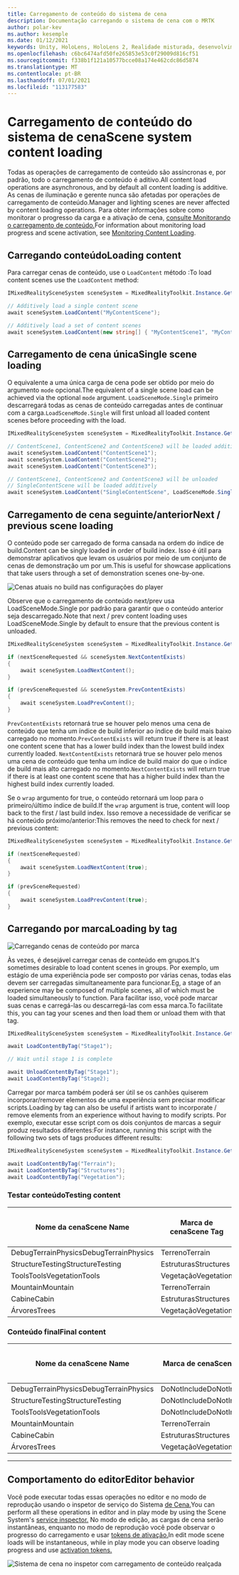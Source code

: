 ```yaml
---
title: Carregamento de conteúdo do sistema de cena
description: Documentação carregando o sistema de cena com o MRTK
author: polar-kev
ms.author: kesemple
ms.date: 01/12/2021
keywords: Unity, HoloLens, HoloLens 2, Realidade misturada, desenvolvimento, MRTK,
ms.openlocfilehash: c6bc6474afd50fe265853e53c0f29009d816cf51
ms.sourcegitcommit: f338b1f121a10577bcce08a174e462cdc86d5874
ms.translationtype: MT
ms.contentlocale: pt-BR
ms.lasthandoff: 07/01/2021
ms.locfileid: "113177583"
---
```

# <a name="scene-system-content-loading"></a><span data-ttu-id="85a38-104">Carregamento de conteúdo do sistema de cena</span><span class="sxs-lookup"><span data-stu-id="85a38-104">Scene system content loading</span></span>

<span data-ttu-id="85a38-105">Todas as operações de carregamento de conteúdo são assíncronas e, por padrão, todo o carregamento de conteúdo é aditivo.</span><span class="sxs-lookup"><span data-stu-id="85a38-105">All content load operations are asynchronous, and by default all content loading is additive.</span></span> <span data-ttu-id="85a38-106">As cenas de iluminação e gerente nunca são afetadas por operações de carregamento de conteúdo.</span><span class="sxs-lookup"><span data-stu-id="85a38-106">Manager and lighting scenes are never affected by content loading operations.</span></span> <span data-ttu-id="85a38-107">Para obter informações sobre como monitorar o progresso da carga e a ativação de cena, [consulte Monitorando o carregamento de conteúdo.](scene-system-load-progress.md)</span><span class="sxs-lookup"><span data-stu-id="85a38-107">For information about monitoring load progress and scene activation, see [Monitoring Content Loading](scene-system-load-progress.md).</span></span>

## <a name="loading-content"></a><span data-ttu-id="85a38-108">Carregando conteúdo</span><span class="sxs-lookup"><span data-stu-id="85a38-108">Loading content</span></span>

<span data-ttu-id="85a38-109">Para carregar cenas de conteúdo, use o `LoadContent` método :</span><span class="sxs-lookup"><span data-stu-id="85a38-109">To load content scenes use the `LoadContent` method:</span></span>

```c#
IMixedRealitySceneSystem sceneSystem = MixedRealityToolkit.Instance.GetService<IMixedRealitySceneSystem>();

// Additively load a single content scene
await sceneSystem.LoadContent("MyContentScene");

// Additively load a set of content scenes
await sceneSystem.LoadContent(new string[] { "MyContentScene1", "MyContentScene2", "MyContentScene3" });
```

## <a name="single-scene-loading"></a><span data-ttu-id="85a38-110">Carregamento de cena única</span><span class="sxs-lookup"><span data-stu-id="85a38-110">Single scene loading</span></span>

<span data-ttu-id="85a38-111">O equivalente a uma única carga de cena pode ser obtido por meio do argumento `mode` opcional.</span><span class="sxs-lookup"><span data-stu-id="85a38-111">The equivalent of a single scene load can be achieved via the optional `mode` argument.</span></span> <span data-ttu-id="85a38-112">`LoadSceneMode.Single` primeiro descarregará todas as cenas de conteúdo carregadas antes de continuar com a carga.</span><span class="sxs-lookup"><span data-stu-id="85a38-112">`LoadSceneMode.Single` will first unload all loaded content scenes before proceeding with the load.</span></span>

```c#
IMixedRealitySceneSystem sceneSystem = MixedRealityToolkit.Instance.GetService<IMixedRealitySceneSystem>();

// ContentScene1, ContentScene2 and ContentScene3 will be loaded additively
await sceneSystem.LoadContent("ContentScene1");
await sceneSystem.LoadContent("ContentScene2");
await sceneSystem.LoadContent("ContentScene3");

// ContentScene1, ContentScene2 and ContentScene3 will be unloaded
// SingleContentScene will be loaded additively
await sceneSystem.LoadContent("SingleContentScene", LoadSceneMode.Single);
```

## <a name="next--previous-scene-loading"></a><span data-ttu-id="85a38-113">Carregamento de cena seguinte/anterior</span><span class="sxs-lookup"><span data-stu-id="85a38-113">Next / previous scene loading</span></span>

<span data-ttu-id="85a38-114">O conteúdo pode ser carregado de forma cansada na ordem do índice de build.</span><span class="sxs-lookup"><span data-stu-id="85a38-114">Content can be singly loaded in order of build index.</span></span> <span data-ttu-id="85a38-115">Isso é útil para demonstrar aplicativos que levam os usuários por meio de um conjunto de cenas de demonstração um por um.</span><span class="sxs-lookup"><span data-stu-id="85a38-115">This is useful for showcase applications that take users through a set of demonstration scenes one-by-one.</span></span>

![Cenas atuais no build nas configurações do player](../images/scene-system/MRTK_SceneSystemBuildSettings.png)

<span data-ttu-id="85a38-117">Observe que o carregamento de conteúdo next/prev usa LoadSceneMode.Single por padrão para garantir que o conteúdo anterior seja descarregado.</span><span class="sxs-lookup"><span data-stu-id="85a38-117">Note that next / prev content loading uses LoadSceneMode.Single by default to ensure that the previous content is unloaded.</span></span>

```c#
IMixedRealitySceneSystem sceneSystem = MixedRealityToolkit.Instance.GetService<IMixedRealitySceneSystem>();

if (nextSceneRequested && sceneSystem.NextContentExists)
{
    await sceneSystem.LoadNextContent();
}

if (prevSceneRequested && sceneSystem.PrevContentExists)
{
    await sceneSystem.LoadPrevContent();
}
```

<span data-ttu-id="85a38-118">`PrevContentExists` retornará true se houver pelo menos uma cena de conteúdo que tenha um índice de build inferior ao índice de build mais baixo carregado no momento.</span><span class="sxs-lookup"><span data-stu-id="85a38-118">`PrevContentExists` will return true if there is at least one content scene that has a lower build index than the lowest build index currently loaded.</span></span> <span data-ttu-id="85a38-119">`NextContentExists` retornará true se houver pelo menos uma cena de conteúdo que tenha um índice de build maior do que o índice de build mais alto carregado no momento.</span><span class="sxs-lookup"><span data-stu-id="85a38-119">`NextContentExists` will return true if there is at least one content scene that has a higher build index than the highest build index currently loaded.</span></span>

<span data-ttu-id="85a38-120">Se o `wrap` argumento for true, o conteúdo retornará um loop para o primeiro/último índice de build.</span><span class="sxs-lookup"><span data-stu-id="85a38-120">If the `wrap` argument is true, content will loop back to the first / last build index.</span></span> <span data-ttu-id="85a38-121">Isso remove a necessidade de verificar se há conteúdo próximo/anterior:</span><span class="sxs-lookup"><span data-stu-id="85a38-121">This removes the need to check for next / previous content:</span></span>

```c#
IMixedRealitySceneSystem sceneSystem = MixedRealityToolkit.Instance.GetService<IMixedRealitySceneSystem>();

if (nextSceneRequested)
{
    await sceneSystem.LoadNextContent(true);
}

if (prevSceneRequested)
{
    await sceneSystem.LoadPrevContent(true);
}
```

## <a name="loading-by-tag"></a><span data-ttu-id="85a38-122">Carregando por marca</span><span class="sxs-lookup"><span data-stu-id="85a38-122">Loading by tag</span></span>

![Carregando cenas de conteúdo por marca](../images/scene-system/MRTK_SceneSystemLoadingByTag.png)

<span data-ttu-id="85a38-124">Às vezes, é desejável carregar cenas de conteúdo em grupos.</span><span class="sxs-lookup"><span data-stu-id="85a38-124">It's sometimes desirable to load content scenes in groups.</span></span> <span data-ttu-id="85a38-125">Por exemplo, um estágio de uma experiência pode ser composto por várias cenas, todas elas devem ser carregadas simultaneamente para funcionar.</span><span class="sxs-lookup"><span data-stu-id="85a38-125">Eg, a stage of an experience may be composed of multiple scenes, all of which must be loaded simultaneously to function.</span></span> <span data-ttu-id="85a38-126">Para facilitar isso, você pode marcar suas cenas e carregá-las ou descarregá-las com essa marca.</span><span class="sxs-lookup"><span data-stu-id="85a38-126">To facilitate this, you can tag your scenes and then load them or unload them with that tag.</span></span>

```c#
IMixedRealitySceneSystem sceneSystem = MixedRealityToolkit.Instance.GetService<IMixedRealitySceneSystem>();

await LoadContentByTag("Stage1");

// Wait until stage 1 is complete

await UnloadContentByTag("Stage1");
await LoadContentByTag("Stage2);
```

<span data-ttu-id="85a38-127">Carregar por marca também poderá ser útil se os canhões quiserem incorporar/remover elementos de uma experiência sem precisar modificar scripts.</span><span class="sxs-lookup"><span data-stu-id="85a38-127">Loading by tag can also be useful if artists want to incorporate / remove elements from an experience without having to modify scripts.</span></span> <span data-ttu-id="85a38-128">Por exemplo, executar esse script com os dois conjuntos de marcas a seguir produz resultados diferentes:</span><span class="sxs-lookup"><span data-stu-id="85a38-128">For instance, running this script with the following two sets of tags produces different results:</span></span>

```c#
IMixedRealitySceneSystem sceneSystem = MixedRealityToolkit.Instance.GetService<IMixedRealitySceneSystem>();

await LoadContentByTag("Terrain");
await LoadContentByTag("Structures");
await LoadContentByTag("Vegetation");
```

### <a name="testing-content"></a><span data-ttu-id="85a38-129">Testar conteúdo</span><span class="sxs-lookup"><span data-stu-id="85a38-129">Testing content</span></span>

<span data-ttu-id="85a38-130">Nome da cena</span><span class="sxs-lookup"><span data-stu-id="85a38-130">Scene Name</span></span> | <span data-ttu-id="85a38-131">Marca de cena</span><span class="sxs-lookup"><span data-stu-id="85a38-131">Scene Tag</span></span> | <span data-ttu-id="85a38-132">Carregado por script</span><span class="sxs-lookup"><span data-stu-id="85a38-132">Loaded by script</span></span>
---|---|---
<span data-ttu-id="85a38-133">DebugTerrainPhysics</span><span class="sxs-lookup"><span data-stu-id="85a38-133">DebugTerrainPhysics</span></span> | <span data-ttu-id="85a38-134">Terreno</span><span class="sxs-lookup"><span data-stu-id="85a38-134">Terrain</span></span> | <span data-ttu-id="85a38-135">•</span><span class="sxs-lookup"><span data-stu-id="85a38-135">•</span></span>
<span data-ttu-id="85a38-136">StructureTesting</span><span class="sxs-lookup"><span data-stu-id="85a38-136">StructureTesting</span></span> | <span data-ttu-id="85a38-137">Estruturas</span><span class="sxs-lookup"><span data-stu-id="85a38-137">Structures</span></span> | <span data-ttu-id="85a38-138">•</span><span class="sxs-lookup"><span data-stu-id="85a38-138">•</span></span>
<span data-ttu-id="85a38-139">ToolsTools</span><span class="sxs-lookup"><span data-stu-id="85a38-139">VegetationTools</span></span> | <span data-ttu-id="85a38-140">Vegetação</span><span class="sxs-lookup"><span data-stu-id="85a38-140">Vegetation</span></span> | <span data-ttu-id="85a38-141">•</span><span class="sxs-lookup"><span data-stu-id="85a38-141">•</span></span>
<span data-ttu-id="85a38-142">Mountain</span><span class="sxs-lookup"><span data-stu-id="85a38-142">Mountain</span></span> | <span data-ttu-id="85a38-143">Terreno</span><span class="sxs-lookup"><span data-stu-id="85a38-143">Terrain</span></span> | <span data-ttu-id="85a38-144">•</span><span class="sxs-lookup"><span data-stu-id="85a38-144">•</span></span>
<span data-ttu-id="85a38-145">Cabine</span><span class="sxs-lookup"><span data-stu-id="85a38-145">Cabin</span></span> | <span data-ttu-id="85a38-146">Estruturas</span><span class="sxs-lookup"><span data-stu-id="85a38-146">Structures</span></span> | <span data-ttu-id="85a38-147">•</span><span class="sxs-lookup"><span data-stu-id="85a38-147">•</span></span>
<span data-ttu-id="85a38-148">Árvores</span><span class="sxs-lookup"><span data-stu-id="85a38-148">Trees</span></span> | <span data-ttu-id="85a38-149">Vegetação</span><span class="sxs-lookup"><span data-stu-id="85a38-149">Vegetation</span></span> | <span data-ttu-id="85a38-150">•</span><span class="sxs-lookup"><span data-stu-id="85a38-150">•</span></span>

### <a name="final-content"></a><span data-ttu-id="85a38-151">Conteúdo final</span><span class="sxs-lookup"><span data-stu-id="85a38-151">Final content</span></span>

<span data-ttu-id="85a38-152">Nome da cena</span><span class="sxs-lookup"><span data-stu-id="85a38-152">Scene Name</span></span> | <span data-ttu-id="85a38-153">Marca de cena</span><span class="sxs-lookup"><span data-stu-id="85a38-153">Scene Tag</span></span> | <span data-ttu-id="85a38-154">Carregado por script</span><span class="sxs-lookup"><span data-stu-id="85a38-154">Loaded by script</span></span>
---|---|---
<span data-ttu-id="85a38-155">DebugTerrainPhysics</span><span class="sxs-lookup"><span data-stu-id="85a38-155">DebugTerrainPhysics</span></span> | <span data-ttu-id="85a38-156">DoNotInclude</span><span class="sxs-lookup"><span data-stu-id="85a38-156">DoNotInclude</span></span> |
<span data-ttu-id="85a38-157">StructureTesting</span><span class="sxs-lookup"><span data-stu-id="85a38-157">StructureTesting</span></span> | <span data-ttu-id="85a38-158">DoNotInclude</span><span class="sxs-lookup"><span data-stu-id="85a38-158">DoNotInclude</span></span> |
<span data-ttu-id="85a38-159">ToolsTools</span><span class="sxs-lookup"><span data-stu-id="85a38-159">VegetationTools</span></span> | <span data-ttu-id="85a38-160">DoNotInclude</span><span class="sxs-lookup"><span data-stu-id="85a38-160">DoNotInclude</span></span> |
<span data-ttu-id="85a38-161">Mountain</span><span class="sxs-lookup"><span data-stu-id="85a38-161">Mountain</span></span> | <span data-ttu-id="85a38-162">Terreno</span><span class="sxs-lookup"><span data-stu-id="85a38-162">Terrain</span></span> | <span data-ttu-id="85a38-163">•</span><span class="sxs-lookup"><span data-stu-id="85a38-163">•</span></span>
<span data-ttu-id="85a38-164">Cabine</span><span class="sxs-lookup"><span data-stu-id="85a38-164">Cabin</span></span> | <span data-ttu-id="85a38-165">Estruturas</span><span class="sxs-lookup"><span data-stu-id="85a38-165">Structures</span></span> | <span data-ttu-id="85a38-166">•</span><span class="sxs-lookup"><span data-stu-id="85a38-166">•</span></span>
<span data-ttu-id="85a38-167">Árvores</span><span class="sxs-lookup"><span data-stu-id="85a38-167">Trees</span></span> | <span data-ttu-id="85a38-168">Vegetação</span><span class="sxs-lookup"><span data-stu-id="85a38-168">Vegetation</span></span> | <span data-ttu-id="85a38-169">•</span><span class="sxs-lookup"><span data-stu-id="85a38-169">•</span></span>

---

## <a name="editor-behavior"></a><span data-ttu-id="85a38-170">Comportamento do editor</span><span class="sxs-lookup"><span data-stu-id="85a38-170">Editor behavior</span></span>

<span data-ttu-id="85a38-171">Você pode executar todas essas operações no editor e no modo de reprodução usando o inspetor de serviço do Sistema [de Cena.](../../configuration/mixed-reality-configuration-guide.md#editor-utilities)</span><span class="sxs-lookup"><span data-stu-id="85a38-171">You can perform all these operations in editor and in play mode by using the Scene System's [service inspector.](../../configuration/mixed-reality-configuration-guide.md#editor-utilities)</span></span> <span data-ttu-id="85a38-172">No modo de edição, as cargas de cena serão instantâneas, enquanto no modo de reprodução você pode observar o progresso do carregamento e usar [tokens de ativação.](scene-system-load-progress.md)</span><span class="sxs-lookup"><span data-stu-id="85a38-172">In edit mode scene loads will be instantaneous, while in play mode you can observe loading progress and use [activation tokens.](scene-system-load-progress.md)</span></span>

![Sistema de cena no inspetor com carregamento de conteúdo realçada](../images/scene-system/MRTK_SceneSystemServiceInspector.PNG)
